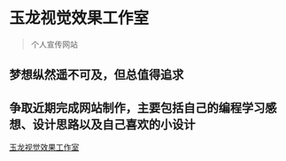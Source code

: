 # 玉龙视觉效果工作室

> 个人宣传网站

## 梦想纵然遥不可及，但总值得追求

## 争取近期完成网站制作，主要包括自己的编程学习感想、设计思路以及自己喜欢的小设计  
[玉龙视觉效果工作室](https://naveron.github.io/)

<br><h>
